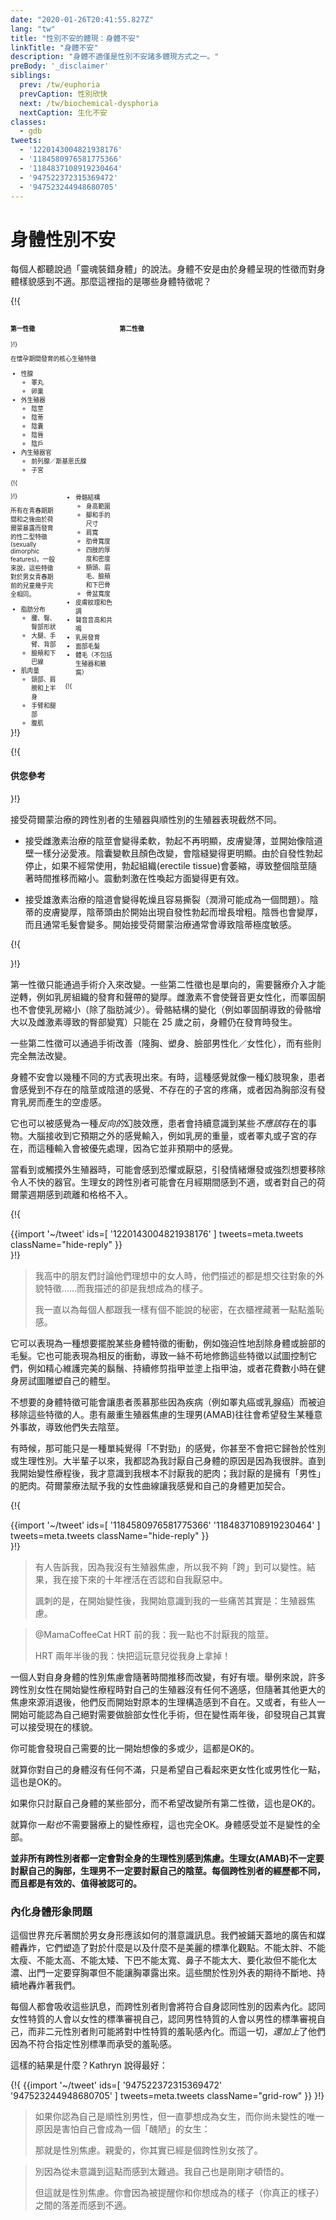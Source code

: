 ```yaml
---
date: "2020-01-26T20:41:55.827Z"
lang: "tw"
title: "性別不安的體現：身體不安"
linkTitle: "身體不安"
description: "身體不適僅是性別不安諸多體現方式之一。"
preBody: '_disclaimer'
siblings:
  prev: /tw/euphoria
  prevCaption: 性別欣快
  next: /tw/biochemical-dysphoria
  nextCaption: 生化不安
classes:
  - gdb
tweets:
  - '1220143004821938176'
  - '1184580976581775366'
  - '1184837108919230464'
  - '947522372315369472'
  - '947523244948680705'
---
```


<!-- # Physical Gender Dysphoria

Everyone has heard of the "born in the wrong body" narrative. Physical dysphoria is discomfort over the shape of one's body due to the sexual characteristics it presents. So what body features are we talking about here? -->

# 身體性別不安

每個人都聽說過「靈魂裝錯身體」的說法。身體不安是由於身體呈現的性徵而對身體樣貌感到不適。那麼這裡指的是哪些身體特徵呢？

{!{
<style>

.fact-grid h4 { font-weight: 600;grid-row: 1; }

.fact-grid li {break-inside: avoid;}

@media (min-width: 500px) {
  .fact-grid {
    display: grid;
    grid-template-columns: 1fr 2fr;
    grid-template-rows: min-content 1fr;
    grid-column-gap: 1em;
    font-size: 0.7em;
  }

  .fact-grid .two-col { column-count: 2; }
}

</style>
<div class="fact-grid ">
  <h4>第一性徵</h4>
  <div>
}!}

<!-- The core reproductive features which develop during pregnancy -->

在懷孕期間發育的核心生殖特徵

<!-- - Gonads
  - Testicles
  - Ovaries
- External Genitalia
  - Penis
  - Clitoris
  - Scrotum
  - Labia
  - Vulva
- Internal Reproductive Organs
  - Prostate / Skene's Gland
  - Uterus -->

- 性腺
  - 睪丸
  - 卵巢
- 外生殖器
  - 陰莖
  - 陰蒂
  - 陰囊
  - 陰唇
  - 陰戶
- 內生殖器官
  - 前列腺／斯基恩氏腺
  - 子宮


{!{ </div>  <h4>第二性徵</h4>
<div class="two-col"> }!}

<!-- All sexually dimorphic features which develop during and after puberty as a result of hormone exposure. In general, these features are all nearly identical for both male and female prepubescent children. -->

所有在青春期期間和之後由於荷爾蒙暴露而發育的性二型特徵(sexually dimorphic features)。一般來說，這些特徵對於男女青春期前的兒童幾乎完全相同。

<!-- - Fat Distribution
  - Waist, Hips, Butt Shape
  - Thighs, Arms, Back
  - Cheeks and Jaw Line
- Muscle Mass
  - Neck, Shoulders and Upper Body
  - Arms and Legs
  - Abdominal
- Skeletal Build
  - Range of Height
  - Size of Feet and Hands
  - Width of Shoulders
  - Rib Cage Breadth
  - Thickness and Density of Limbs
  - Forehead, Brow, Cheek and Jaw bones
  - Pelvic Width
- Skin Texture and Tone
- Voice Pitch and Resonance
- Breast Development
- Facial Hair
- Body Hair (excluding genitals and arm pits) -->

- 脂肪分布
  - 腰、臀、臀部形狀
  - 大腿、手臂、背部
  - 臉頰和下巴線
- 肌肉量
  - 頸部、肩膀和上半身
  - 手臂和腿部
  - 腹肌
- 骨骼結構
  - 身高範圍
  - 腳和手的尺寸
  - 肩寬
  - 肋骨寬度
  - 四肢的厚度和密度
  - 額頭、眉毛、臉頰和下巴骨
  - 骨盆寬度
- 皮膚紋理和色調
- 聲音音高和共鳴
- 乳房發育
- 面部毛髮
- 體毛（不包括生殖器和腋窩）

{!{ </div></div> }!}

{!{ <div class="gutter"><div class="card"><div class="card-body"><h4 class="card-title">供您參考</h4> }!}

<!-- The genitals of a transgender person on hormone therapy do not behave remotely like their cisgender counterparts. -->

接受荷爾蒙治療的跨性別者的生殖器與順性別的生殖器表現截然不同。

<!-- - The estrogenic penis softens, erections become less pronounced, and the skin thins and begins to perspire like a vaginal wall. The scrotum softens and changes color, with the perineal raphe becoming more distinct. Due to the cessation of random erections, the erectile tissue will atrophy if not regularly put to use, causing the entire penis to shrink over time. Vibration becomes more effective for arousal. -->

- 接受雌激素治療的陰莖會變得柔軟，勃起不再明顯，皮膚變薄，並開始像陰道壁一樣分泌愛液。陰囊變軟且顏色改變，會陰縫變得更明顯。由於自發性勃起停止，如果不經常使用，勃起組織(erectile tissue)會萎縮，導致整個陰莖隨著時間推移而縮小。震動刺激在性喚起方面變得更有效。

<!-- - The androgenic vagina becomes dryer & prone to tearing (lubrication can be an issue). The skin of the clitoris thickens, and the clitoral glans grows in length and girth due to the onset of random erections. Labia also become thicker, and often hairier. The onset of HRT often results in extreme sensitivity of the clitoris. -->

- 接受雄激素治療的陰道會變得乾燥且容易撕裂（潤滑可能成為一個問題）。陰蒂的皮膚變厚，陰蒂頭由於開始出現自發性勃起而增長增粗。陰唇也會變厚，而且通常毛髮會變多。開始接受荷爾蒙治療通常會導致陰蒂極度敏感。

{!{ </div></div></div> }!}

<!-- Primary characteristics can only be altered through surgical intervention. Some secondary sexual characteristics are also one-way trips and require medical intervention to undo, namely the growth of breast tissue and the deepening of the vocal chords. Estrogen does not make the voice more feminine, and testosterone does not make breasts shrink (aside from the loss of fat). Changes to skeletal structure (such as enlarging from testosterone and the widening of hips from estrogen) can only occur prior to the age of 25, while the body is still growing. -->

第一性徵只能通過手術介入來改變。一些第二性徵也是單向的，需要醫療介入才能逆轉，例如乳房組織的發育和聲帶的變厚。雌激素不會使聲音更女性化，而睪固酮也不會使乳房縮小（除了脂肪減少）。骨骼結構的變化（例如睪固酮導致的骨骼增大以及雌激素導致的臀部變寬）只能在 25 歲之前，身體仍在發育時發生。

<!-- Some secondary traits can be surgically enhanced (breast augmentation, body contouring, facial masculinization / feminization), and some cannot be changed at all. -->

一些第二性徵可以通過手術改善（隆胸、塑身、臉部男性化／女性化），而有些則完全無法改變。

<!-- Physical dysphoria manifests in several different ways. Sometimes this is felt in a sort of phantom limb phenomenon, where the person can feel sensations from a penis or vagina that is not there, an ache in a uterus that does not exist, or a sense of absence on the chest from breasts that have not grown in. -->

身體不安會以幾種不同的方式表現出來。有時，這種感覺就像一種幻肢現象，患者會感覺到不存在的陰莖或陰道的感覺、不存在的子宮的疼痛，或者因為胸部沒有發育乳房而產生的空虛感。

<!-- It can be felt as a sort of *reverse* phantom effect, where the person is persistently aware of something that should *not* be there. The brain is receiving sensory input that it does not expect, such as the weight of breasts, or the presence of testicles or a uterus, and this input takes priority because it isn't expected. -->

它也可以被感覺為一種*反向的*幻肢效應，患者會持續意識到某些*不應該*存在的事物。大腦接收到它預期之外的感覺輸入，例如乳房的重量，或者睪丸或子宮的存在，而這種輸入會被優先處理，因為它並非預期中的感覺。

<!-- It may be felt as horror or revulsion when looking at or touching the external genitals, triggering emotional outbursts or a strong desire to remove the offending organ. AFAB (assigned female at birth) trans people may experience feelings of wrongness during menstruation, or a sense of alien disconnect from their hormone cycle. -->

當看到或觸摸外生殖器時，可能會感到恐懼或厭惡，引發情緒爆發或強烈想要移除令人不快的器官。生理女的跨性別者可能會在月經期間感到不適，或者對自己的荷爾蒙週期感到疏離和格格不入。

{!{ <div class="gutter">{{import '~/tweet' ids=[
  '1220143004821938176'
] tweets=meta.tweets className="hide-reply" }}</div> }!}

> 我高中的朋友們討論他們理想中的女人時，他們描述的都是想交往對象的外貌特徵……而我描述的卻是我想成為的樣子。
>
> 我一直以為每個人都跟我一樣有個不能說的秘密，在衣櫃裡藏著一點點羞恥感。

<!-- It can manifest as a compulsion to be rid of certain body traits, such as obsessively shaving body or facial hair. This can also manifest in the opposite compulsion, leading to meticulous grooming of those traits in order to try to control them, like maintaining a perfect beard, persistently keeping one's nails manicured and polished, or spending hours in the gym attempting to hone one's shape. -->

它可以表現為一種想要擺脫某些身體特徵的衝動，例如強迫性地刮除身體或臉部的毛髮。它也可能表現為相反的衝動，導致一絲不苟地修飾這些特徵以試圖控制它們，例如精心維護完美的鬍鬚、持續修剪指甲並塗上指甲油，或者花費數小時在健身房試圖雕塑自己的體型。

<!-- Undesired physical features may prompt a person to experience envy of people who have been forced to remove those features due to illnesses, such as testicular or breast cancer. AMABs with severe genital dysphoria tend to have a wish for some kind of freak accident that would cause the loss of their phallus. -->

不想要的身體特徵可能會讓患者羨慕那些因為疾病（例如睪丸癌或乳腺癌）而被迫移除這些特徵的人。患有嚴重生殖器焦慮的生理男(AMAB)往往會希望發生某種意外事故，導致他們失去陰莖。

<!-- Sometimes it may just simply be a feeling of being incorrect, which you may not even attribute to gender or sex. For most of my life, I believed that the reason I hate my body was because I was fat. It wasn't until I started transition that I realized I don't hate my fat at all; I hated having *male* fat. The feminine curves that HRT gave me make me feel so much more in tune with my body. -->

有時候，那可能只是一種單純覺得「不對勁」的感覺，你甚至不會把它歸咎於性別或生理性別。大半輩子以來，我都認為我討厭自己身體的原因是因為我很胖。直到我開始變性療程後，我才意識到我根本不討厭我的肥肉；我討厭的是擁有「男性」的肥肉。荷爾蒙療法賦予我的女性曲線讓我感覺和自己的身體更加契合。



{!{ <div class="gutter">{{import '~/tweet' ids=[
  '1184580976581775366'
  '1184837108919230464'
] tweets=meta.tweets className="hide-reply" }}</div> }!}

> 有人告訴我，因為我沒有生殖器焦慮，所以我不夠「跨」到可以變性。結果，我在接下來的十年裡活在否認和自我厭惡中。
>
> 諷刺的是，在開始變性後，我開始意識到我的一些痛苦其實是：生殖器焦慮。

> @MamaCoffeeCat HRT 前的我：我一點也不討厭我的陰莖。
> 
> HRT 兩年半後的我：快把這玩意兒從我身上拿掉！

<!-- The dysphoria one feels about their body can and will change over time, for better and worse. For example, many trans women enter into transition feeling no disconnect with their genitals, but later find that as larger sources of dysphoria melt away, that they become less comfortable with their original configuration. Alternatively, some may assume that they will absolutely need facial feminization surgery, but then, two years into transition, realize they're actually okay with how they look. -->

一個人對自身身體的性別焦慮會隨著時間推移而改變，有好有壞。舉例來說，許多跨性別女性在開始變性療程時對自己的生殖器沒有任何不適感，但隨著其他更大的焦慮來源消退後，他們反而開始對原本的生理構造感到不自在。又或者，有些人一開始可能認為自己絕對需要做臉部女性化手術，但在變性兩年後，卻發現自己其實可以接受現在的樣貌。

<!-- It's okay for you to realize you need more or less than when you started. -->

你可能會發現自己需要的比一開始想像的多或少，這都是OK的。

<!-- It's okay if you don't hate anything about your body and just wish you looked more feminine or masculine. -->

就算你對自己的身體沒有任何不滿，只是希望自己看起來更女性化或男性化一點，這也是OK的。

<!-- It's okay if you only hate some aspects of your body and don't wish to change all of its sexual characteristics. -->

如果你只討厭自己身體的某些部分，而不希望改變所有第二性徵，這也是OK的。

<!-- It's okay if you don't need medical transition *at all*. Body feelings are not the be-all-end-all of transition. -->

就算你*一點也*不需要醫療上的變性療程，這也完全OK。身體感受並不是變性的全部。

<!-- **Total body physical dysphoria is not a requirement to be transgender. AFABs do not have to hate their chest, AMABs do not have to hate their penis. Every trans person's experience is different. All are valid.** -->

**並非所有跨性別者都一定會對全身的生理性別感到焦慮。生理女(AMAB)不一定要討厭自己的胸部，生理男不一定要討厭自己的陰莖。每個跨性別者的經歷都不同，而且都是有效的、值得被認可的。**

<!-- ### Internalized Body Image Issues -->

### 內化身體形象問題

<!-- The world is full of subconscious messages about how men and women's bodies should be shaped. We are bombarded with advertising and media creating a normalized view of what is and is not beautiful. Don't be too fat, don't be too skinny, don't be too tall, don't be too short, don't have too broad of a chin, don't have too large of a nose, wear makeup but don't wear too much makeup, don't leave the house without a bra, but don't let the bra show. On and on and on, the constant barrage of expectations of gendered appearance. -->

這個世界充斥著關於男女身形應該如何的潛意識訊息。我們被鋪天蓋地的廣告和媒體轟炸，它們塑造了對於什麼是以及什麼不是美麗的標準化觀點。不能太胖、不能太瘦、不能太高、不能太矮、下巴不能太寬、鼻子不能太大、要化妝但不能化太濃、出門一定要穿胸罩但不能讓胸罩露出來。這些關於性別外表的期待不斷地、持續地轟炸著我們。

<!-- Everyone absorbs these messages, and trans people internalize the factors which matter to the gender they align with. Those who align with femininity grow up mapping feminine standards onto themselves, those who align with masculinity map masculine standards on to themselves, and enbies may internalize shame around androgyny. This is *on top* of the shame they are loaded with for not living up to their assigned gender's standards. -->

每個人都會吸收這些訊息，而跨性別者則會將符合自身認同性別的因素內化。認同女性特質的人會以女性的標準審視自己，認同男性特質的人會以男性的標準審視自己，而非二元性別者則可能將對中性特質的羞恥感內化。而這一切，*還加上*了他們因為不符合指定性別標準而承受的羞恥感。

<!-- What is the end result of this? Kathryn said it best: -->

這樣的結果是什麼？Kathryn 說得最好：

{!{ {{import '~/tweet' ids=[
  '947522372315369472'
  '947523244948680705'
] tweets=meta.tweets className="grid-row" }} }!}

> 如果你認為自己是順性別男性，但一直夢想成為女生，而你尚未變性的唯一原因是害怕自己會成為一個「醜陋」的女生：
>
> 那就是性別焦慮。親愛的，你其實已經是個跨性別女孩了。

> 別因為從未意識到這點而感到太難過。我自己也是剛剛才頓悟的。
>
> 但這就是性別焦慮。你會因為被提醒你和你想成為的樣子（你真正的樣子）之間的落差而感到不適。